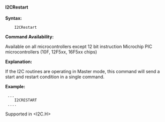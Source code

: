 <div class="section">

<div class="titlepage">

<div>

<div>

#### <span id="_i2crestart"></span>I2CRestart

</div>

</div>

</div>

<span class="strong">**Syntax:**</span>

``` screen
    I2CRestart
```

<span class="strong">**Command Availability:**</span>

Available on all microcontrollers except 12 bit instruction Microchip
PIC microcontrollers (10F, 12F5xx, 16F5xx chips)

<span class="strong">**Explanation:**</span>

If the I2C routines are operating in Master mode, this command will send
a start and restart condition in a single command.

<span class="strong">**Example:**</span>

``` screen
 ...
    I2CRESTART
 ....
```

Supported in &lt;I2C.H&gt;

</div>
